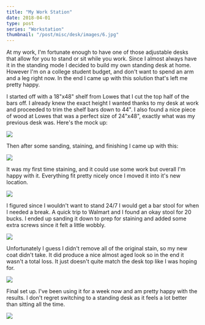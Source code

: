 ```yaml
---
title: "My Work Station"
date: 2018-04-01
type: post
series: "Workstation"
thumbnail: "/post/misc/desk/images/6.jpg"
---
```


At my work, I'm fortunate enough to have one of those adjustable desks that allow for you to stand or sit while you work. Since I almost always have it in the standing mode I decided to build my own standing desk at home. However I'm on a college student budget, and don't want to spend an arm and a leg right now. In the end I came up with this solution that's left me pretty happy.

I started off with a 18"x48" shelf from Lowes that I cut the top half of the bars off. I already knew the exact height I wanted thanks to my desk at work and proceeded to trim the shelf bars down to 44". I also found a nice piece of wood at Lowes that was a perfect size of 24"x48", exactly what was my previous desk was. Here's the mock up:

![](images/1.jpg)

Then after some sanding, staining, and finishing I came up with this:

![](images/2.jpg)

It was my first time staining, and it could use some work but overall I'm happy with it. Everything fit pretty nicely once I moved it into it's new location.

![](images/3.jpg)

I figured since I wouldn't want to stand 24/7 I would get a bar stool for when I needed a break. A quick trip to Walmart and I found an okay stool for 20 bucks. I ended up sanding it down to prep for staining and added some extra screws since it felt a little wobbly.

![](images/4.jpg)

Unfortunately I guess I didn't remove all of the original stain, so my new coat didn't take. It did produce a nice almost aged look so in the end it wasn't a total loss. It just doesn't quite match the desk top like I was hoping for.

![](images/5.jpg)

Final set up. I've been using it for a week now and am pretty happy with the results. I don't regret switching to a standing desk as it feels a lot better than sitting all the time.

![](images/6.jpg)
